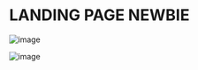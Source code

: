 # LANDING PAGE NEWBIE

![image](https://user-images.githubusercontent.com/80327905/140526652-c57071b1-c71d-4b68-9b36-fe4d31639db9.png)

![image](https://user-images.githubusercontent.com/80327905/140526778-f14e6c68-4a95-4ed5-a465-a33334068d02.png)
